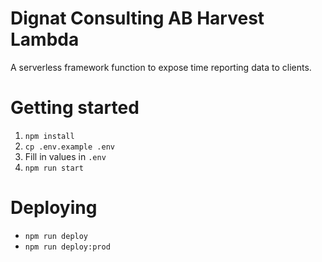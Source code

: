 # Dignat Consulting AB Harvest Lambda

A serverless framework function to expose time reporting data to clients.

# Getting started

1. `npm install`
1. `cp .env.example .env`
1. Fill in values in `.env`
1. `npm run start`

# Deploying

- `npm run deploy`
- `npm run deploy:prod`
